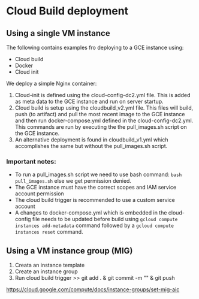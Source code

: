 
# Cloud Build deployment

## Using a single VM instance 

The following contains examples fro deploying to a GCE instance using:
- Cloud build
- Docker
- Cloud init

We deploy a simple Nginx container:

1) Cloud-init is defined using the cloud-config-dc2.yml file. This is added as meta data to the GCE instance and run on server startup.
2) Cloud build is setup using the cloudbuild_v2.yml file. This files will build, push (to artifact) and pull the most recent image to the GCE instance and then run docker-compose.yml defined in the cloud-config-dc2.yml. This commands are run by executing the the pull_images.sh script on the GCE instance.
3) An alternative deployment is found in cloudbuild_v1.yml which accomplishes the same but without the pull_images.sh script.


### Important notes:

- To run a pull_images.sh script we need to use bash command: `bash pull_images.sh` else we get permission denied.
- The GCE instance must have the correct scopes and IAM service account permission
- The cloud build trigger is recommended to use a custom service account
- A changes to docker-compose.yml which is embedded in the cloud-config file needs to be updated before build using `gcloud compute instances add-metadata` command followed by a `gcloud compute instances reset` command.



## Using a VM instance group (MIG)

1) Creata an instance template
2) Create an instance group
3) Run cloud build trigger  >> git add . & git commit -m "" & git push

https://cloud.google.com/compute/docs/instance-groups/set-mig-aic


